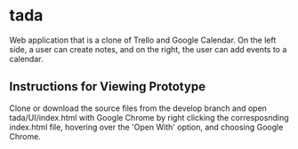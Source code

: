 # tada
Web application that is a clone of Trello and Google Calendar. On the left side, a user can create notes, and on the right, the user can add events to a calendar. 

## Instructions for Viewing Prototype

Clone or download the source files from the develop branch and open tada/UI/index.html with Google Chrome by right clicking the corresposnding index.html file, hovering over the 'Open With' option, and choosing Google Chrome.
